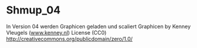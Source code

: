 # Shmup_04
In Version 04 werden Graphicen geladen und scaliert
Graphicen by Kenney Vleugels (www.kenney.nl)
License (CC0) http://creativecommons.org/publicdomain/zero/1.0/
